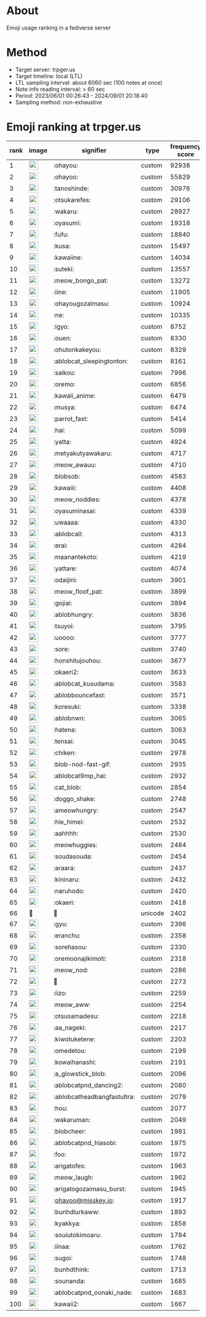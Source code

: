 # About
Emoji usage ranking in a fediverse server

# Method
- Target server: trpger.us
- Target timeline: local (LTL)
- LTL sampling interval: about 6060 sec (100 notes at once)
- Note info reading interval: > 60 sec
- Period: 2023/06/01 00:26:43 - 2024/09/01 20:18:40 
- Sampling method: non-exhaustive

# Emoji ranking at trpger.us

|rank|image|signifier|type|frequency score|
|----|----|----|----|----|
|1|<img height="24" src="https://trpger.us/emoji/ohayou.webp">|:ohayou:|custom|92938|
|2|<img height="24" src="https://trpger.us/emoji/ohayoo.webp">|:ohayoo:|custom|55829|
|3|<img height="24" src="https://trpger.us/emoji/tanoshinde.webp">|:tanoshinde:|custom|30976|
|4|<img height="24" src="https://trpger.us/emoji/otsukarefes.webp">|:otsukarefes:|custom|29106|
|5|<img height="24" src="https://trpger.us/emoji/wakaru.webp">|:wakaru:|custom|28927|
|6|<img height="24" src="https://trpger.us/emoji/oyasumi.webp">|:oyasumi:|custom|19318|
|7|<img height="24" src="https://trpger.us/emoji/fufu.webp">|:fufu:|custom|18840|
|8|<img height="24" src="https://trpger.us/emoji/kusa.webp">|:kusa:|custom|15497|
|9|<img height="24" src="https://trpger.us/emoji/kawaiine.webp">|:kawaiine:|custom|14034|
|10|<img height="24" src="https://trpger.us/emoji/suteki.webp">|:suteki:|custom|13557|
|11|<img height="24" src="https://trpger.us/emoji/meow_bongo_pat.webp">|:meow_bongo_pat:|custom|13272|
|12|<img height="24" src="https://trpger.us/emoji/iine.webp">|:iine:|custom|11905|
|13|<img height="24" src="https://trpger.us/emoji/ohayougozaimasu.webp">|:ohayougozaimasu:|custom|10924|
|14|<img height="24" src="https://trpger.us/emoji/ne.webp">|:ne:|custom|10335|
|15|<img height="24" src="https://trpger.us/emoji/igyo.webp">|:igyo:|custom|8752|
|16|<img height="24" src="https://trpger.us/emoji/ouen.webp">|:ouen:|custom|8330|
|17|<img height="24" src="https://trpger.us/emoji/ohutonkakeyou.webp">|:ohutonkakeyou:|custom|8329|
|18|<img height="24" src="https://trpger.us/emoji/ablobcat_sleepingtonton.webp">|:ablobcat_sleepingtonton:|custom|8161|
|19|<img height="24" src="https://trpger.us/emoji/saikou.webp">|:saikou:|custom|7996|
|20|<img height="24" src="https://trpger.us/emoji/oremo.webp">|:oremo:|custom|6856|
|21|<img height="24" src="https://trpger.us/emoji/kawaii_anime.webp">|:kawaii_anime:|custom|6479|
|22|<img height="24" src="https://trpger.us/emoji/musya.webp">|:musya:|custom|6474|
|23|<img height="24" src="https://trpger.us/emoji/parrot_fast.webp">|:parrot_fast:|custom|5414|
|24|<img height="24" src="https://trpger.us/emoji/hai.webp">|:hai:|custom|5099|
|25|<img height="24" src="https://trpger.us/emoji/yatta.webp">|:yatta:|custom|4924|
|26|<img height="24" src="https://trpger.us/emoji/metyakutyawakaru.webp">|:metyakutyawakaru:|custom|4717|
|27|<img height="24" src="https://trpger.us/emoji/meow_awauu.webp">|:meow_awauu:|custom|4710|
|28|<img height="24" src="https://trpger.us/emoji/blobsob.webp">|:blobsob:|custom|4583|
|29|<img height="24" src="https://trpger.us/emoji/kawaiii.webp">|:kawaiii:|custom|4408|
|30|<img height="24" src="https://trpger.us/emoji/meow_noddies.webp">|:meow_noddies:|custom|4378|
|31|<img height="24" src="https://trpger.us/emoji/oyasuminasai.webp">|:oyasuminasai:|custom|4339|
|32|<img height="24" src="https://trpger.us/emoji/uwaaaa.webp">|:uwaaaa:|custom|4330|
|33|<img height="24" src="https://trpger.us/emoji/ablobcall.webp">|:ablobcall:|custom|4313|
|34|<img height="24" src="https://trpger.us/emoji/erai.webp">|:erai:|custom|4284|
|35|<img height="24" src="https://trpger.us/emoji/maanantekoto.webp">|:maanantekoto:|custom|4219|
|36|<img height="24" src="https://trpger.us/emoji/yattare.webp">|:yattare:|custom|4074|
|37|<img height="24" src="https://trpger.us/emoji/odaijini.webp">|:odaijini:|custom|3901|
|38|<img height="24" src="https://trpger.us/emoji/meow_floof_pat.webp">|:meow_floof_pat:|custom|3899|
|39|<img height="24" src="https://trpger.us/emoji/gojiai.webp">|:gojiai:|custom|3894|
|40|<img height="24" src="https://trpger.us/emoji/ablobhungry.webp">|:ablobhungry:|custom|3836|
|41|<img height="24" src="https://trpger.us/emoji/tsuyoi.webp">|:tsuyoi:|custom|3795|
|42|<img height="24" src="https://trpger.us/emoji/uoooo.webp">|:uoooo:|custom|3777|
|43|<img height="24" src="https://trpger.us/emoji/sore.webp">|:sore:|custom|3740|
|44|<img height="24" src="https://trpger.us/emoji/honshitujouhou.webp">|:honshitujouhou:|custom|3677|
|45|<img height="24" src="https://trpger.us/emoji/okaeri2.webp">|:okaeri2:|custom|3633|
|46|<img height="24" src="https://trpger.us/emoji/ablobcat_kusudama.webp">|:ablobcat_kusudama:|custom|3583|
|47|<img height="24" src="https://trpger.us/emoji/ablobbouncefast.webp">|:ablobbouncefast:|custom|3571|
|48|<img height="24" src="https://trpger.us/emoji/koresuki.webp">|:koresuki:|custom|3338|
|49|<img height="24" src="https://trpger.us/emoji/ablobnwn.webp">|:ablobnwn:|custom|3065|
|50|<img height="24" src="https://trpger.us/emoji/hatena.webp">|:hatena:|custom|3063|
|51|<img height="24" src="https://trpger.us/emoji/tensai.webp">|:tensai:|custom|3045|
|52|<img height="24" src="https://trpger.us/emoji/chiken.webp">|:chiken:|custom|2978|
|53|<img height="24" src="https://trpger.us/emoji/blob-nod-fast-gif.webp">|:blob-nod-fast-gif:|custom|2935|
|54|<img height="24" src="https://trpger.us/emoji/ablobcat9mp_hai.webp">|:ablobcat9mp_hai:|custom|2932|
|55|<img height="24" src="https://trpger.us/emoji/cat_blob.webp">|:cat_blob:|custom|2854|
|56|<img height="24" src="https://trpger.us/emoji/doggo_shake.webp">|:doggo_shake:|custom|2748|
|57|<img height="24" src="https://trpger.us/emoji/ameowhungry.webp">|:ameowhungry:|custom|2547|
|58|<img height="24" src="https://trpger.us/emoji/hie_himei.webp">|:hie_himei:|custom|2532|
|59|<img height="24" src="https://trpger.us/emoji/aahhhh.webp">|:aahhhh:|custom|2530|
|60|<img height="24" src="https://trpger.us/emoji/meowhuggies.webp">|:meowhuggies:|custom|2484|
|61|<img height="24" src="https://trpger.us/emoji/soudasouda.webp">|:soudasouda:|custom|2454|
|62|<img height="24" src="https://trpger.us/emoji/araara.webp">|:araara:|custom|2437|
|63|<img height="24" src="https://trpger.us/emoji/kininaru.webp">|:kininaru:|custom|2432|
|64|<img height="24" src="https://trpger.us/emoji/naruhodo.webp">|:naruhodo:|custom|2420|
|65|<img height="24" src="https://trpger.us/emoji/okaeri.webp">|:okaeri:|custom|2418|
|66|🍮|🍮|unicode|2402|
|67|<img height="24" src="https://trpger.us/emoji/gyu.webp">|:gyu:|custom|2396|
|68|<img height="24" src="https://trpger.us/emoji/eranchu.webp">|:eranchu:|custom|2358|
|69|<img height="24" src="https://trpger.us/emoji/sorehasou.webp">|:sorehasou:|custom|2330|
|70|<img height="24" src="https://trpger.us/emoji/oremoonajikimoti.webp">|:oremoonajikimoti:|custom|2318|
|71|<img height="24" src="https://trpger.us/emoji/meow_nod.webp">|:meow_nod:|custom|2286|
|72|<img height="24" src="https://trpger.us/emoji/birthday.webp">|:birthday:|custom|2273|
|73|<img height="24" src="https://trpger.us/emoji/iizo.webp">|:iizo:|custom|2259|
|74|<img height="24" src="https://trpger.us/emoji/meow_aww.webp">|:meow_aww:|custom|2254|
|75|<img height="24" src="https://trpger.us/emoji/otsusamadesu.webp">|:otsusamadesu:|custom|2218|
|76|<img height="24" src="https://trpger.us/emoji/aa_nageki.webp">|:aa_nageki:|custom|2217|
|77|<img height="24" src="https://trpger.us/emoji/kiwotuketene.webp">|:kiwotuketene:|custom|2203|
|78|<img height="24" src="https://trpger.us/emoji/omedetou.webp">|:omedetou:|custom|2199|
|79|<img height="24" src="https://trpger.us/emoji/kowaihanashi.webp">|:kowaihanashi:|custom|2191|
|80|<img height="24" src="https://trpger.us/emoji/a_glowstick_blob.webp">|:a_glowstick_blob:|custom|2096|
|81|<img height="24" src="https://trpger.us/emoji/ablobcatpnd_dancing2.webp">|:ablobcatpnd_dancing2:|custom|2080|
|82|<img height="24" src="https://trpger.us/emoji/ablobcatheadbangfastultra.webp">|:ablobcatheadbangfastultra:|custom|2079|
|83|<img height="24" src="https://trpger.us/emoji/hou.webp">|:hou:|custom|2077|
|84|<img height="24" src="https://trpger.us/emoji/wakaruman.webp">|:wakaruman:|custom|2049|
|85|<img height="24" src="https://trpger.us/emoji/blobcheer.webp">|:blobcheer:|custom|1981|
|86|<img height="24" src="https://trpger.us/emoji/ablobcatpnd_hiasobi.webp">|:ablobcatpnd_hiasobi:|custom|1975|
|87|<img height="24" src="https://trpger.us/emoji/foo.webp">|:foo:|custom|1972|
|88|<img height="24" src="https://trpger.us/emoji/arigatofes.webp">|:arigatofes:|custom|1963|
|89|<img height="24" src="https://trpger.us/emoji/meow_laugh.webp">|:meow_laugh:|custom|1962|
|90|<img height="24" src="https://trpger.us/emoji/arigatogozaimasu_burst.webp">|:arigatogozaimasu_burst:|custom|1945|
|91|<img height="24" src="https://trpger.us/emoji/ohayoo.webp">|:ohayoo@misskey.io:|custom|1917|
|92|<img height="24" src="https://trpger.us/emoji/bunhdlurkaww.webp">|:bunhdlurkaww:|custom|1893|
|93|<img height="24" src="https://trpger.us/emoji/kyakkya.webp">|:kyakkya:|custom|1858|
|94|<img height="24" src="https://trpger.us/emoji/souiutokimoaru.webp">|:souiutokimoaru:|custom|1784|
|95|<img height="24" src="https://trpger.us/emoji/iinaa.webp">|:iinaa:|custom|1762|
|96|<img height="24" src="https://trpger.us/emoji/sugoi.webp">|:sugoi:|custom|1748|
|97|<img height="24" src="https://trpger.us/emoji/bunhdthink.webp">|:bunhdthink:|custom|1713|
|98|<img height="24" src="https://trpger.us/emoji/sounanda.webp">|:sounanda:|custom|1685|
|99|<img height="24" src="https://trpger.us/emoji/ablobcatpnd_oonaki_nade.webp">|:ablobcatpnd_oonaki_nade:|custom|1683|
|100|<img height="24" src="https://trpger.us/emoji/kawaii2.webp">|:kawaii2:|custom|1667|

